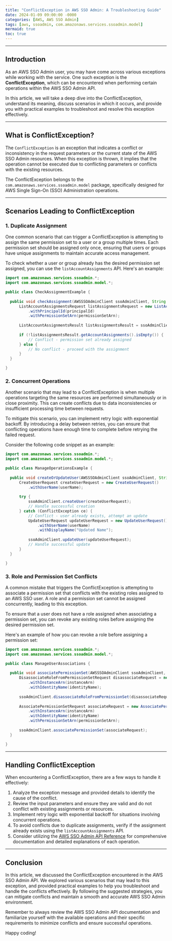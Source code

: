 ```yaml
---
title: "ConflictException in AWS SSO Admin: A Troubleshooting Guide"
date: 2024-01-09 09:00:00 -0000
categories: [AWS, AWS SSO Admin]
tags: [aws, ssoadmin, com.amazonaws.services.ssoadmin.model]
mermaid: true
toc: true
---
```



---

## Introduction

As an AWS SSO Admin user, you may have come across various exceptions while working with the service. One such exception is the **ConflictException**, which can be encountered when performing certain operations within the AWS SSO Admin API.

In this article, we will take a deep dive into the ConflictException, understand its meaning, discuss scenarios in which it occurs, and provide you with practical examples to troubleshoot and resolve this exception effectively.

---

## What is ConflictException?

The `ConflictException` is an exception that indicates a conflict or inconsistency in the request parameters or the current state of the AWS SSO Admin resources. When this exception is thrown, it implies that the operation cannot be executed due to conflicting parameters or conflicts with the existing resources.

The ConflictException belongs to the `com.amazonaws.services.ssoadmin.model` package, specifically designed for AWS Single Sign-On (SSO) Administration operations.

---

## Scenarios Leading to ConflictException

### 1. Duplicate Assignment

One common scenario that can trigger a ConflictException is attempting to assign the same permission set to a user or a group multiple times. Each permission set should be assigned only once, ensuring that users or groups have unique assignments to maintain accurate access management.

To check whether a user or group already has the desired permission set assigned, you can use the `listAccountAssignments` API. Here's an example:

```java
import com.amazonaws.services.ssoadmin.*;
import com.amazonaws.services.ssoadmin.model.*;

public class CheckAssignmentExample {
  
  public void checkAssignment(AWSSSOAdminClient ssoAdminClient, String principalId, String permissionSetArn) {
      ListAccountAssignmentsRequest listAssignmentsRequest = new ListAccountAssignmentsRequest()
          .withPrincipalId(principalId)
          .withPermissionSetArn(permissionSetArn);
  
      ListAccountAssignmentsResult listAssignmentsResult = ssoAdminClient.listAccountAssignments(listAssignmentsRequest);
  
      if (!listAssignmentsResult.getAccountAssignments().isEmpty()) {
          // Conflict - permission set already assigned
      } else {
          // No conflict - proceed with the assignment
      }
  }

}
```

### 2. Concurrent Operations

Another scenario that may lead to a ConflictException is when multiple operations targeting the same resources are performed simultaneously or in close proximity. This can create conflicts due to data inconsistencies or insufficient processing time between requests.

To mitigate this scenario, you can implement retry logic with exponential backoff. By introducing a delay between retries, you can ensure that conflicting operations have enough time to complete before retrying the failed request.

Consider the following code snippet as an example:

```java
import com.amazonaws.services.ssoadmin.*;
import com.amazonaws.services.ssoadmin.model.*;

public class ManageOperationsExample {
  
  public void createOrUpdateUser(AWSSSOAdminClient ssoAdminClient, String userName) {
      CreateUserRequest createUserRequest = new CreateUserRequest()
          .withUserName(userName);
  
      try {
          ssoAdminClient.createUser(createUserRequest);
          // Handle successful creation
      } catch (ConflictException ce) {
          // Conflict - user already exists, attempt an update
          UpdateUserRequest updateUserRequest = new UpdateUserRequest()
              .withUserName(userName)
              .withDisplayName("Updated Name");
  
          ssoAdminClient.updateUser(updateUserRequest);
          // Handle successful update
      }
  }

}
```

### 3. Role and Permission Set Conflicts

A common mistake that triggers the ConflictException is attempting to associate a permission set that conflicts with the existing roles assigned to an AWS SSO user. A role and a permission set cannot be assigned concurrently, leading to this exception.

To ensure that a user does not have a role assigned when associating a permission set, you can revoke any existing roles before assigning the desired permission set.

Here's an example of how you can revoke a role before assigning a permission set:

```java
import com.amazonaws.services.ssoadmin.*;
import com.amazonaws.services.ssoadmin.model.*;

public class ManageUserAssociations {
  
  public void associatePermissionSet(AWSSSOAdminClient ssoAdminClient, String instanceArn, String identityName, String permissionSetArn) {
      DisassociateRoleFromPermissionSetRequest disassociateRequest = new DisassociateRoleFromPermissionSetRequest()
          .withInstanceArn(instanceArn)
          .withIdentityName(identityName);
  
      ssoAdminClient.disassociateRoleFromPermissionSet(disassociateRequest);
  
      AssociatePermissionSetRequest associateRequest = new AssociatePermissionSetRequest()
          .withInstanceArn(instanceArn)
          .withIdentityName(identityName)
          .withPermissionSetArn(permissionSetArn);
  
      ssoAdminClient.associatePermissionSet(associateRequest);
  }

}
```

---

## Handling ConflictException

When encountering a ConflictException, there are a few ways to handle it effectively:

1. Analyze the exception message and provided details to identify the cause of the conflict.
2. Review the input parameters and ensure they are valid and do not conflict with existing assignments or resources.
3. Implement retry logic with exponential backoff for situations involving concurrent operations.
4. To avoid conflicts due to duplicate assignments, verify if the assignment already exists using the `listAccountAssignments` API.
5. Consider utilizing the [AWS SSO Admin API Reference](https://docs.aws.amazon.com/singlesignon/latest/APIReference/api-operations.html) for comprehensive documentation and detailed explanations of each operation.

---

## Conclusion

In this article, we discussed the ConflictException encountered in the AWS SSO Admin API. We explored various scenarios that may lead to this exception, and provided practical examples to help you troubleshoot and handle the conflicts effectively. By following the suggested strategies, you can mitigate conflicts and maintain a smooth and accurate AWS SSO Admin environment.

Remember to always review the AWS SSO Admin API documentation and familiarize yourself with the available operations and their specific requirements to minimize conflicts and ensure successful operations.

Happy coding!

